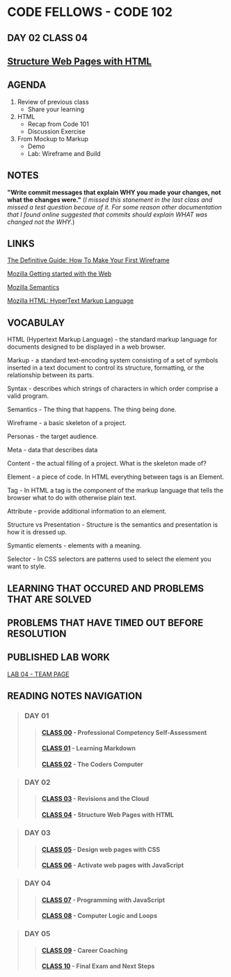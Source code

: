 # CODE FELLOWS - CODE 102

## DAY 02 CLASS 04

## [Structure Web Pages with HTML](https://github.com/codefellows/seattle-code-102d37/tree/main/class-04)

## AGENDA
1. Review of previous class
    - Share your learning
1. HTML
    - Recap from Code 101
    - Discussion Exercise
1. From Mockup to Markup
    - Demo
    - Lab: Wireframe and Build

## NOTES

**"Write commit messages that explain WHY you made your changes, not what the changes were."** (*I missed this stanement in the last class and missed a test question becaue of it.  For some reason other documentation that I found online suggested that commits should explain WHAT was changed not the WHY.*)


## LINKS
[The Definitive Guide: How To Make Your First Wireframe](https://careerfoundry.com/en/blog/ux-design/how-to-create-your-first-wireframe/)

[Mozilla Getting started with the Web](https://developer.mozilla.org/en-US/docs/Learn/Getting_started_with_the_web/HTML_basics)

[Mozilla Semantics](https://developer.mozilla.org/en-US/docs/Glossary/Semantics)

[Mozilla HTML: HyperText Markup Language](https://developer.mozilla.org/en-US/docs/Web/HTML)

## VOCABULAY
HTML (Hypertext Markup Language) -  the standard markup language for documents designed to be displayed in a web browser.

Markup - a standard text-encoding system consisting of a set of symbols inserted in a text document to control its structure, formatting, or the relationship between its parts.

Syntax - describes which strings of characters in which order comprise a valid program.

Semantics - The thing that happens.  The thing being done.  

Wireframe - a basic skeleton of a project.

Personas - the target audience.

Meta - data that describes data

Content - the actual filling of a project.  What is the skeleton made of?

Element - a piece of code.  In HTML everything between tags is an Element.

Tag - In HTML a tag is the component of the markup language that tells the browser what to do with otherwise plain text.

Attribute - provide additional information to an element.

Structure vs Presentation - Structure is the semantics and presentation is how it is dressed up.

Symantic elements - elements with a meaning.

Selector - In CSS selectors are patterns used to select the element you want to style.

## LEARNING THAT OCCURED AND PROBLEMS THAT ARE SOLVED

## PROBLEMS THAT HAVE TIMED OUT BEFORE RESOLUTION

## PUBLISHED LAB WORK
[LAB 04 - TEAM PAGE](https://jonarmstrong-github.github.io/ARMSTRONG-LAB04/)



## READING NOTES NAVIGATION

> ### DAY 01
>> #### [CLASS 00](CODE102-DAY01-CLASS00-READING-NOTES.md) - Professional Competency Self-Assessment
>> #### [CLASS 01](CODE102-DAY01-CLASS01-READING-NOTES.md) - Learning Markdown
>> #### [CLASS 02](CODE102-DAY01-CLASS02-READING-NOTES.md) - The Coders Computer

> ### DAY 02
>> #### [CLASS 03](CODE102-DAY02-CLASS03-READING-NOTES.md) - Revisions and the Cloud
>> #### [CLASS 04](CODE102-DAY02-CLASS04-READING-NOTES.md) - Structure Web Pages with HTML

> ### DAY 03
>> #### [CLASS 05](CODE102-DAY03-CLASS05-READING-NOTES.md) - Design web pages with CSS
>> #### [CLASS 06](CODE102-DAY03-CLASS06-READING-NOTES.md) - Activate web pages with JavaScript

> ### DAY 04
>> #### [CLASS 07](CODE102-DAY04-CLASS07-READING-NOTES.md) - Programming with JavaScript
>> #### [CLASS 08](CODE102-DAY04-CLASS08-READING-NOTES.md) - Computer Logic and Loops

>### DAY 05
>> #### [CLASS 09](CODE102-DAY05-CLASS09-READING-NOTES.md) - Career Coaching
>> #### [CLASS 10](CODE102-DAY05-CLASS10-READING-NOTES.md) - Final Exam and Next Steps